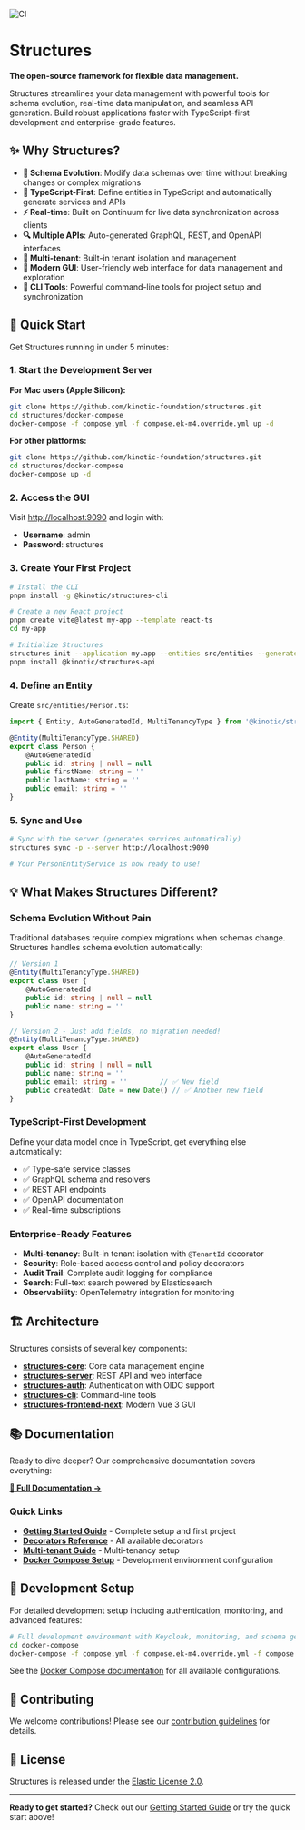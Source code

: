 ![CI](https://github.com/kinotic-foundation/structures/actions/workflows/gradle-build.yml/badge.svg?branch=develop)

# Structures

**The open-source framework for flexible data management.**

Structures streamlines your data management with powerful tools for schema evolution, real-time data manipulation, and seamless API generation. Build robust applications faster with TypeScript-first development and enterprise-grade features.

## ✨ Why Structures?

- **🔄 Schema Evolution**: Modify data schemas over time without breaking changes or complex migrations
- **🚀 TypeScript-First**: Define entities in TypeScript and automatically generate services and APIs  
- **⚡ Real-time**: Built on Continuum for live data synchronization across clients
- **🔍 Multiple APIs**: Auto-generated GraphQL, REST, and OpenAPI interfaces
- **🏢 Multi-tenant**: Built-in tenant isolation and management
- **🎨 Modern GUI**: User-friendly web interface for data management and exploration
- **🔧 CLI Tools**: Powerful command-line tools for project setup and synchronization

## 🚀 Quick Start

Get Structures running in under 5 minutes:

### 1. Start the Development Server

**For Mac users (Apple Silicon):**
```bash
git clone https://github.com/kinotic-foundation/structures.git
cd structures/docker-compose
docker-compose -f compose.yml -f compose.ek-m4.override.yml up -d
```

**For other platforms:**
```bash
git clone https://github.com/kinotic-foundation/structures.git
cd structures/docker-compose
docker-compose up -d
```

### 2. Access the GUI
Visit [http://localhost:9090](http://localhost:9090) and login with:
- **Username**: admin
- **Password**: structures

### 3. Create Your First Project

```bash
# Install the CLI
pnpm install -g @kinotic/structures-cli

# Create a new React project
pnpm create vite@latest my-app --template react-ts
cd my-app

# Initialize Structures
structures init --application my.app --entities src/entities --generated src/generated
pnpm install @kinotic/structures-api
```

### 4. Define an Entity

Create `src/entities/Person.ts`:
```typescript
import { Entity, AutoGeneratedId, MultiTenancyType } from '@kinotic/structures-api'

@Entity(MultiTenancyType.SHARED)
export class Person {
    @AutoGeneratedId
    public id: string | null = null
    public firstName: string = ''
    public lastName: string = ''
    public email: string = ''
}
```

### 5. Sync and Use

```bash
# Sync with the server (generates services automatically)
structures sync -p --server http://localhost:9090

# Your PersonEntityService is now ready to use!
```

## 💡 What Makes Structures Different?

### Schema Evolution Without Pain
Traditional databases require complex migrations when schemas change. Structures handles schema evolution automatically:

```typescript
// Version 1
@Entity(MultiTenancyType.SHARED)
export class User {
    @AutoGeneratedId
    public id: string | null = null
    public name: string = ''
}

// Version 2 - Just add fields, no migration needed!
@Entity(MultiTenancyType.SHARED)
export class User {
    @AutoGeneratedId
    public id: string | null = null
    public name: string = ''
    public email: string = ''        // ✅ New field
    public createdAt: Date = new Date() // ✅ Another new field
}
```

### TypeScript-First Development
Define your data model once in TypeScript, get everything else automatically:
- ✅ Type-safe service classes
- ✅ GraphQL schema and resolvers  
- ✅ REST API endpoints
- ✅ OpenAPI documentation
- ✅ Real-time subscriptions

### Enterprise-Ready Features
- **Multi-tenancy**: Built-in tenant isolation with `@TenantId` decorator
- **Security**: Role-based access control and policy decorators
- **Audit Trail**: Complete audit logging for compliance
- **Search**: Full-text search powered by Elasticsearch
- **Observability**: OpenTelemetry integration for monitoring

## 🏗️ Architecture

Structures consists of several key components:

- **[structures-core](structures-core/README.md)**: Core data management engine
- **[structures-server](structures-server/README.md)**: REST API and web interface
- **[structures-auth](structures-auth/README.md)**: Authentication with OIDC support
- **[structures-cli](https://www.npmjs.com/package/@kinotic/structures-cli)**: Command-line tools
- **[structures-frontend-next](structures-frontend-next/README.md)**: Modern Vue 3 GUI

## 📚 Documentation

Ready to dive deeper? Our comprehensive documentation covers everything:

**[📖 Full Documentation →](https://structuresframework.org/webdocs/)**

### Quick Links
- **[Getting Started Guide](https://structuresframework.org/webdocs/guide/getting-started)** - Complete setup and first project
- **[Decorators Reference](https://structuresframework.org/webdocs/reference/decorators)** - All available decorators
- **[Multi-tenant Guide](https://structuresframework.org/webdocs/guide/multi-tenant-access)** - Multi-tenancy setup
- **[Docker Compose Setup](docker-compose/README.md)** - Development environment configuration

## 🔧 Development Setup

For detailed development setup including authentication, monitoring, and advanced features:

```bash
# Full development environment with Keycloak, monitoring, and schema generation
cd docker-compose
docker-compose -f compose.yml -f compose.ek-m4.override.yml -f compose.keycloak.yml -f compose.gen-schemas.yml up -d
```

See the [Docker Compose documentation](docker-compose/README.md) for all available configurations.

## 🤝 Contributing

We welcome contributions! Please see our [contribution guidelines](https://structuresframework.org/webdocs/guide/overview#contributing) for details.

## 📄 License

Structures is released under the [Elastic License 2.0](https://www.elastic.co/licensing/elastic-license).

---

**Ready to get started?** Check out our [Getting Started Guide](https://structuresframework.org/webdocs/guide/getting-started) or try the quick start above!